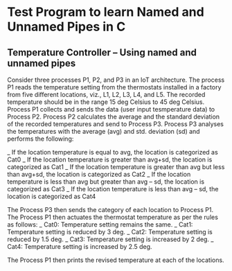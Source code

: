 # Test Program to learn Named and Unnamed Pipes in C

## Temperature Controller – Using named and unnamed pipes

Consider three processes P1, P2, and P3 in an IoT architecture. The process P1 reads the
temperature setting from the thermostats installed in a factory from five different
locations, viz., L1, L2, L3, L4, and L5. The recorded temperature should be in the range 15
deg Celsius to 45 deg Celsius. Process P1 collects and sends the data (user input
tesmperature data) to Process P2. Process P2 calculates the average and the standard
deviation of the recorded temperatures and send to Process P3. Process P3 analyses the
temperatures with the average (avg) and std. deviation (sd) and performs the following:

_ If the location temperature is equal to avg, the location is categorized as Cat0
_ If the location temperature is greater than avg+sd, the location is categorized as Cat1
_ If the location temperature is greater than avg but less than avg+sd, the location is categorized as Cat2
_ If the location temperature is less than avg but greater than avg – sd, the location is categorized as Cat3
\_ If the location temperature is less than avg – sd, the location is categorized as Cat4

The Process P3 then sends the category of each location to Process P1.
The Process P1 then actuates the thermostat temperature as per the rules as follows:
_ Cat0: Temperature setting remains the same.
_ Cat1: Temperature setting is reduced by 3 deg.
_ Cat2: Temperature setting is reduced by 1.5 deg.
_ Cat3: Temperature setting is increased by 2 deg.
\_ Cat4: Temperature setting is increased by 2.5 deg.

The Process P1 then prints the revised temperature at each of the locations.
